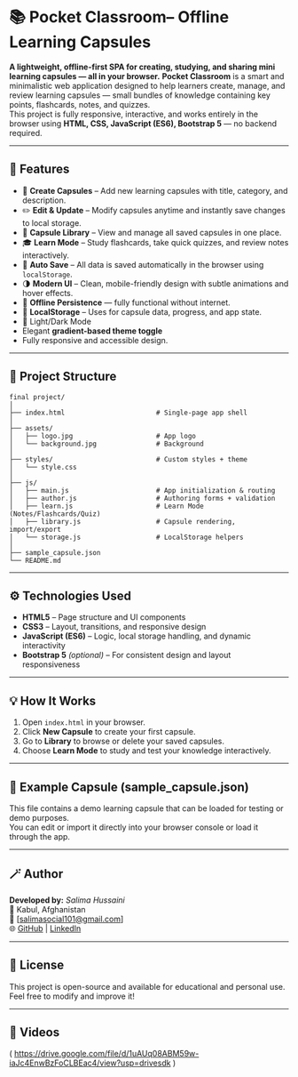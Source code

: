 # 📚 Pocket Classroom– Offline Learning Capsules
 **A lightweight, offline-first SPA for creating, studying, and sharing mini learning capsules — all in your browser.**
**Pocket Classroom** is a smart and minimalistic web application designed to help learners create, manage, and review learning capsules — small bundles of knowledge containing key points, flashcards, notes, and quizzes.  
This project is fully responsive, interactive, and works entirely in the browser using **HTML, CSS, JavaScript (ES6), Bootstrap 5** — no backend required.

---

## 🚀 Features

- 🧠 **Create Capsules** – Add new learning capsules with title, category, and description.  
- ✏️ **Edit & Update** – Modify capsules anytime and instantly save changes to local storage.  
- 📂 **Capsule Library** – View and manage all saved capsules in one place.  
- 🎓 **Learn Mode** – Study flashcards, take quick quizzes, and review notes interactively.  
- 💾 **Auto Save** – All data is saved automatically in the browser using `localStorage`.  
- 🌗 **Modern UI** – Clean, mobile-friendly design with subtle animations and hover effects.
- 💾 **Offline Persistence** — fully functional without internet.
- 💾 **LocalStorage** – Uses for capsule data, progress, and app state.
- 🌙 Light/Dark Mode
- Elegant **gradient-based theme toggle**
- Fully responsive and accessible design.

---

## 🧩 Project Structure

```
final project/
│
├── index.html                       # Single-page app shell
│
├── assets/
│   ├── logo.jpg                     # App logo
│   └── background.jpg               # Background
│
├── styles/                          # Custom styles + theme
│   └── style.css
│
├── js/
│   ├── main.js                      # App initialization & routing
│   ├── author.js                    # Authoring forms + validation
│   ├── learn.js                     # Learn Mode (Notes/Flashcards/Quiz)
│   ├── library.js                   # Capsule rendering, import/export
│   └── storage.js                   # LocalStorage helpers
│
├── sample_capsule.json
└── README.md
```

---

## ⚙️ Technologies Used

- **HTML5** – Page structure and UI components  
- **CSS3** – Layout, transitions, and responsive design  
- **JavaScript (ES6)** – Logic, local storage handling, and dynamic interactivity  
- **Bootstrap 5** *(optional)* – For consistent design and layout responsiveness  

---

## 💡 How It Works

1. Open `index.html` in your browser.  
2. Click **New Capsule** to create your first capsule.  
3. Go to **Library** to browse or delete your saved capsules.  
4. Choose **Learn Mode** to study and test your knowledge interactively.  

---

## 🧠 Example Capsule (sample_capsule.json)

This file contains a demo learning capsule that can be loaded for testing or demo purposes.  
You can edit or import it directly into your browser console or load it through the app.

---

## 🪄 Author

**Developed by:** *Salima Hussaini*  
📍 Kabul, Afghanistan  
📧 [salimasocial101@gmail.com]  
🌐 [GitHub](https://github.com/SalimaHussaini) | [LinkedIn](https://www.linkedin.com/in/salima-hussaini-9bb805260)

---

## 🏁 License

This project is open-source and available for educational and personal use.
Feel free to modify and improve it!

---

## 📂 Videos
( https://drive.google.com/file/d/1uAUq08ABM59w-iaJc4EnwBzFoCLBEac4/view?usp=drivesdk )

